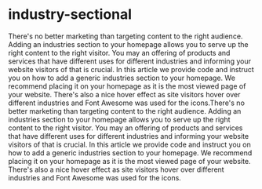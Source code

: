 # industry-sectional
There's no better marketing than targeting content to the right audience. Adding an industries section to your homepage allows you to serve up the right content to the right visitor. You may an offering of products and services that have different uses for different industries and informing your website visitors of that is crucial.  In this article we provide code and instruct you on how to add a generic industries section to your homepage. We recommend placing it on your homepage as it is the most viewed page of your website. There's also a nice hover effect as site visitors hover over different industries and Font Awesome was used for the icons.There's no better marketing than targeting content to the right audience. Adding an industries section to your homepage allows you to serve up the right content to the right visitor. You may an offering of products and services that have different uses for different industries and informing your website visitors of that is crucial.  In this article we provide code and instruct you on how to add a generic industries section to your homepage. We recommend placing it on your homepage as it is the most viewed page of your website. There's also a nice hover effect as site visitors hover over different industries and Font Awesome was used for the icons.
